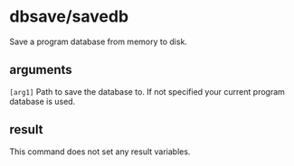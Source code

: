 # dbsave/savedb

Save a program database from memory to disk.

## arguments

`[arg1]` Path to save the database to. If not specified your current program database is used.

## result

This command does not set any result variables.
